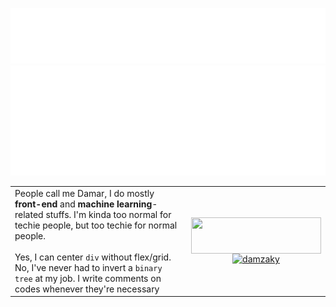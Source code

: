 <p align="center">
<a href="#" style="display: block">
<img src="title.svg" alt="">
</a>
<a href="#" style="display: block">
<img src="tags.svg" alt="">
</a>
</p>
<table border="0" cellspacing="0" cellpadding="0">
 <tr>
    <td>
      People call me Damar, I do mostly <b>front-end</b> and <b>machine learning</b>-related stuffs. I'm kinda too normal for techie people, but too techie for normal people.<br><br> Yes, I can center <code>div</code> without flex/grid. No, I've never had to invert a <code>binary tree</code> at my job. I write comments on codes whenever they're necessary
    </td>
    <td valign="middle">
<p align="center">
     <img width="208" height="0"/>
     <a href="https://stackoverflow.com/users/7552340/damzaky" style="display: block"><img style="display: block" src="https://stackoverflow.com/users/flair/7552340.png" width="208" height="58"/>
<picture>
  <source media="(prefers-color-scheme: dark)" srcset="https://stackoverflow.com/users/flair/7552340.png?theme=dark">
  <img alt="damzaky" src="https://stackoverflow.com/users/flair/7552340.png">
</picture>
</a>
    <img width="208" height="0"/>
</p>
    </td>
 </tr>
</table>
